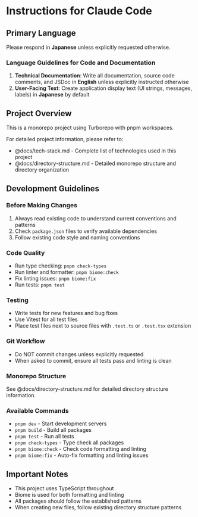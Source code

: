 # Instructions for Claude Code

## Primary Language
Please respond in **Japanese** unless explicitly requested otherwise.

### Language Guidelines for Code and Documentation
1. **Technical Documentation**: Write all documentation, source code comments, and JSDoc in **English** unless explicitly instructed otherwise
2. **User-Facing Text**: Create application display text (UI strings, messages, labels) in **Japanese** by default

## Project Overview
This is a monorepo project using Turborepo with pnpm workspaces.

For detailed project information, please refer to:
- @docs/tech-stack.md - Complete list of technologies used in this project
- @docs/directory-structure.md - Detailed monorepo structure and directory organization

## Development Guidelines

### Before Making Changes
1. Always read existing code to understand current conventions and patterns
2. Check `package.json` files to verify available dependencies
3. Follow existing code style and naming conventions

### Code Quality
- Run type checking: `pnpm check-types`
- Run linter and formatter: `pnpm biome:check`
- Fix linting issues: `pnpm biome:fix`
- Run tests: `pnpm test`

### Testing
- Write tests for new features and bug fixes
- Use Vitest for all test files
- Place test files next to source files with `.test.ts` or `.test.tsx` extension

### Git Workflow
- Do NOT commit changes unless explicitly requested
- When asked to commit, ensure all tests pass and linting is clean

### Monorepo Structure
See @docs/directory-structure.md for detailed directory structure information.

### Available Commands
- `pnpm dev` - Start development servers
- `pnpm build` - Build all packages
- `pnpm test` - Run all tests
- `pnpm check-types` - Type check all packages
- `pnpm biome:check` - Check code formatting and linting
- `pnpm biome:fix` - Auto-fix formatting and linting issues

## Important Notes
- This project uses TypeScript throughout
- Biome is used for both formatting and linting
- All packages should follow the established patterns
- When creating new files, follow existing directory structure patterns